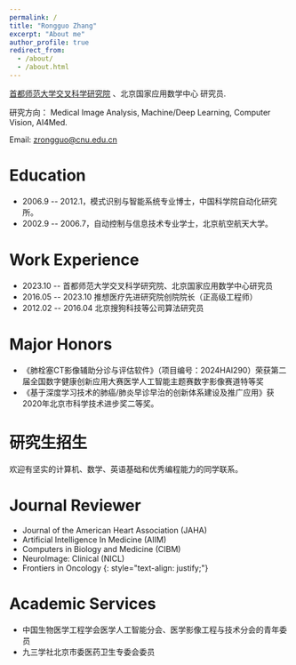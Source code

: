 ```yaml
---
permalink: /
title: "Rongguo Zhang"
excerpt: "About me"
author_profile: true
redirect_from: 
  - /about/
  - /about.html
---
```


[首都师范大学交叉科学研究院](https://ams.cnu.edu.cn/index.htm) 、北京国家应用数学中心 研究员. 

研究方向： Medical Image Analysis, Machine/Deep Learning, Computer Vision, AI4Med.

Email: zrongguo@cnu.edu.cn

# Education
* 2006.9 -- 2012.1，模式识别与智能系统专业博士，中国科学院自动化研究所。
* 2002.9 -- 2006.7，自动控制与信息技术专业学士，北京航空航天大学。

# Work Experience
* 2023.10 --   首都师范大学交叉科学研究院、北京国家应用数学中心研究员
* 2016.05 -- 2023.10 推想医疗先进研究院创院院长（正高级工程师）
* 2012.02 -- 2016.04 北京搜狗科技等公司算法研究员

# Major Honors
*  《肺栓塞CT影像辅助分诊与评估软件》（项目编号：2024HAI290）荣获第二届全国数字健康创新应用大赛医学人工智能主题赛数字影像赛道特等奖
* 《基于深度学习技术的肺癌/肺炎早诊早治的创新体系建设及推广应用》获2020年北京市科学技术进步奖二等奖。
  



# 研究生招生
欢迎有坚实的计算机、数学、英语基础和优秀编程能力的同学联系。

# Journal Reviewer
* Journal of the American Heart Association (JAHA)
* Artificial Intelligence In Medicine (AIIM)
* Computers in Biology and Medicine (CIBM)
* NeuroImage: Clinical  (NICL)
* Frontiers in Oncology
{: style="text-align: justify;"}

# Academic Services
* 中国生物医学工程学会医学人工智能分会、医学影像工程与技术分会的青年委员
* 九三学社北京市委医药卫生专委会委员

<script type="text/javascript" id="clstr_globe" src="//clustrmaps.com/globe.js?w=200&d=Kmga2ir6RxbCwl1BwfYHXOdgVO_YSgc6M9WAUDluSOM"></script>
